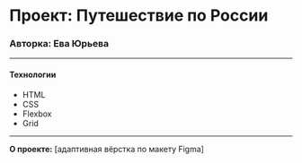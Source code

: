# Проект: Путешествие по России

### Авторка: Ева Юрьева

------

#### Технологии

* HTML
* CSS
* Flexbox
* Grid

------

**О проекте:** [адаптивная вёрстка по макету Figma]
